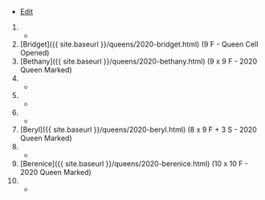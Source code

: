 * [Edit](https://github.com/joejcollins/rhapsody-angel/edit/master/_includes/apiary.md)

1. -
1. [Bridget]({{ site.baseurl }}/queens/2020-bridget.html) (9 F - Queen Cell Opened)
1. [Bethany]({{ site.baseurl }}/queens/2020-bethany.html) (9 x 9 F - 2020 Queen Marked)
1. -
1. -
1. -
1. [Beryl]({{ site.baseurl }}/queens/2020-beryl.html) (8 x 9 F + 3 S - 2020 Queen Marked)
1. -
1. [Berenice]({{ site.baseurl }}/queens/2020-berenice.html) (10 x 10 F - 2020 Queen Marked)
1. -